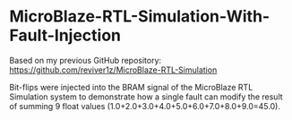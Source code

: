 # MicroBlaze-RTL-Simulation-With-Fault-Injection
Based on my previous GitHub repository: https://github.com/reviver1z/MicroBlaze-RTL-Simulation

Bit-flips were injected into the BRAM signal of the MicroBlaze RTL Simulation system to demonstrate how a single fault can modify the result of summing 9 float values (1.0+2.0+3.0+4.0+5.0+6.0+7.0+8.0+9.0=45.0).
